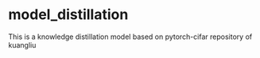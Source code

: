 # model_distillation
This is a knowledge distillation model based on pytorch-cifar repository of kuangliu
